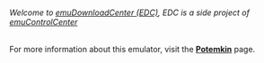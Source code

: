 ###### Welcome to [emuDownloadCenter (EDC)](https://github.com/PhoenixInteractiveNL/emuDownloadCenter/wiki/), EDC is a side project of [emuControlCenter](https://github.com/PhoenixInteractiveNL/emuControlCenter/wiki/)

For more information about this emulator, visit the [**Potemkin**](https://github.com/PhoenixInteractiveNL/emuDownloadCenter/wiki/Emulator-potemkin#menu) page.
